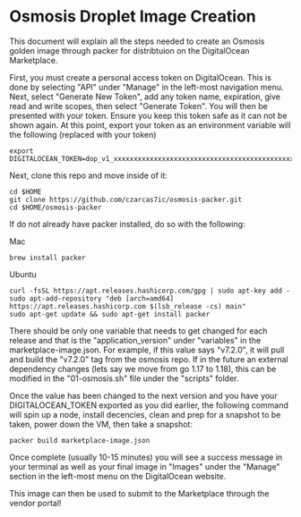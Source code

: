 # Osmosis Droplet Image Creation

This document will explain all the steps needed to create an Osmosis golden image through packer for distribtuion on the DigitalOcean Marketplace.

First, you must create a personal access token on DigitalOcean. This is done by selecting "API" under "Manage" in the left-most navigation menu. Next, select "Generate New Token", add any token name, expiration, give read and write scopes, then select "Generate Token". You will then be presented with your token. Ensure you keep this token safe as it can not be shown again. At this point, export your token as an environment variable will the following (replaced with your token)

```
export DIGITALOCEAN_TOKEN=dop_v1_xxxxxxxxxxxxxxxxxxxxxxxxxxxxxxxxxxxxxxxxxxxxxxxxxxxxxxxxxxxxxxx
```

Next, clone this repo and move inside of it:

```
cd $HOME
git clone https://github.com/czarcas7ic/osmosis-packer.git
cd $HOME/osmosis-packer
```

If do not already have packer installed, do so with the following:

Mac
```
brew install packer
```

Ubuntu
```
curl -fsSL https://apt.releases.hashicorp.com/gpg | sudo apt-key add -
sudo apt-add-repository "deb [arch=amd64] https://apt.releases.hashicorp.com $(lsb_release -cs) main"
sudo apt-get update && sudo apt-get install packer
```

There should be only one variable that needs to get changed for each release and that is the "application_version" under "variables" in the marketplace-image.json. For example, if this value says "v7.2.0", it will pull and build the "v7.2.0" tag from the osmosis repo. If in the future an external dependency changes (lets say we move from go 1.17 to 1.18), this can be modified in the "01-osmosis.sh" file under the "scripts" folder.

Once the value has been changed to the next version and you have your DIGITALOCEAN_TOKEN exported as you did earlier, the following command will spin up a node, install decencies, clean and prep for a snapshot to be taken, power down the VM, then take a snapshot:

```
packer build marketplace-image.json
```

Once complete (usually 10-15 minutes) you will see a success message in your terminal as well as your final image in "Images" under the "Manage" section in the left-most menu on the DigitalOcean website.

This image can then be used to submit to the Marketplace through the vendor portal!
